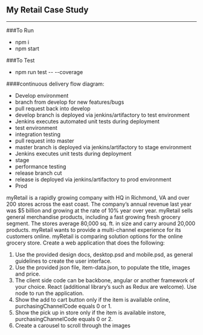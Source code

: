 ## My Retail Case Study
___
###To Run
- npm i
- npm start

###To Test
- npm run test -- --coverage


####continuous delivery flow diagram:

-  Develop environment
  - branch from develop for new features/bugs
  - pull request back into develop
  - develop branch is deployed via jenkins/artifactory to test environment
  - Jenkins executes automated unit tests during deployment
-  test environment
  - integration testing
  - pull request into master
  - master branch is deployed via jenkins/artifactory to stage environment
  - Jenkins executes unit tests during deployment
-  stage
  - performance testing
  - release branch cut
  - release is deployed via jenkins/artifactory to prod environment
-  Prod




myRetail is a rapidly growing company with HQ in Richmond, VA and over 200 stores across the east coast.
The company’s annual revenue last year was $5 billion and growing at the rate of 10% year over year.
myRetail sells general merchandise products, including a fast growing fresh grocery segment. The stores
average 80,000 sq. ft. in size and carry around 20,000 products. myRetail wants to provide a multi-channel
experience for its customers online.
myRetail is comparing solution options for the online grocery store. Create a web application that does the
following:
1) Use the provided design docs, desktop.psd and mobile.psd, as general guidelines to create the
user interface.
2) Use the provided json file, item-data.json, to populate the title, images and price.
3) The client side code can be backbone, angular or another framework of your choice. React
(additional library’s such as Redux are welcome). Use node to run the application.
4) Show the add to cart button only if the item is available online, purchasingChannelCode equals
0 or 1.
5) Show the pick up in store only if the item is available instore, purchasingChannelCode equals 0
or 2.
6) Create a carousel to scroll through the images
